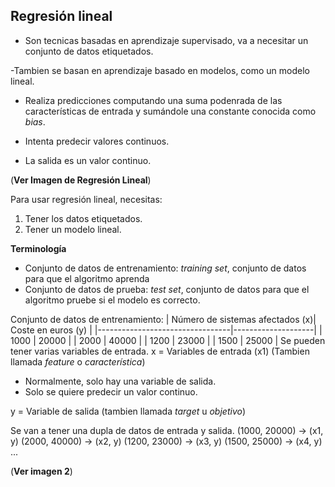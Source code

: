 ## Regresión lineal

- Son tecnicas basadas en aprendizaje supervisado, va a necesitar un conjunto de datos etiquetados.

-Tambien se basan en aprendizaje basado en modelos, como un modelo lineal.

- Realiza predicciones computando una suma podenrada de las características de entrada y sumándole una constante conocida como _bias_.

- Intenta predecir valores continuos.
- La salida es un valor continuo.

(**Ver Imagen de Regresión Lineal**)

Para usar regresión lineal, necesitas:
1. Tener los datos etiquetados.
2. Tener un modelo lineal.

**Terminología**
* Conjunto de datos de entrenamiento: _training set_, conjunto de datos para que el algoritmo aprenda
* Conjunto de datos de prueba: _test set_, conjunto de datos para que el algoritmo pruebe si el modelo es correcto.

Conjunto de datos de entrenamiento:
| Número de sistemas afectados (x)| Coste en euros (y) | 
|---------------------------------|--------------------|
|              1000               |        20000       | 
|              2000               |        40000       | 
|              1200               |        23000       | 
|              1500               |        25000       |
Se pueden tener varias variables de entrada.
x = Variables de entrada (x1) (Tambien llamada _feature_ o _característica_)

* Normalmente, solo hay una variable de salida.
* Solo se quiere predecir un valor continuo.

y = Variable de salida  (tambien llamada _target_ u _objetivo_)

Se van a tener una dupla de datos de entrada y salida.
(1000, 20000) -> (x1, y)
(2000, 40000) -> (x2, y)
(1200, 23000) -> (x3, y)
(1500, 25000) -> (x4, y)
...

(**Ver imagen 2**)

